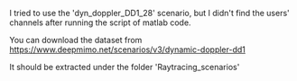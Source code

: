 I tried to use the 'dyn_doppler_DD1_28' scenario, but I didn't find the users' channels after running the script of matlab code.

You can download the dataset from https://www.deepmimo.net/scenarios/v3/dynamic-doppler-dd1

It should be extracted under the folder 'Raytracing_scenarios'

